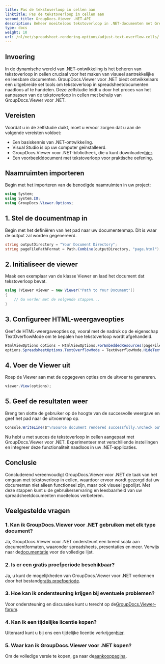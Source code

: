 ```yaml
---
title: Pas de tekstoverloop in cellen aan
linktitle: Pas de tekstoverloop in cellen aan
second_title: GroupDocs.Viewer .NET-API
description: Beheer moeiteloos tekstoverloop in .NET-documenten met GroupDocs.Viewer. Verbeter de leesbaarheid en gebruikerservaring. Download nu uw gratis proefperiode.
type: docs
weight: 10
url: /nl/net/spreadsheet-rendering-options/adjust-text-overflow-cells/
---
```

## Invoering
In de dynamische wereld van .NET-ontwikkeling is het beheren van tekstoverloop in cellen cruciaal voor het maken van visueel aantrekkelijke en leesbare documenten. GroupDocs.Viewer voor .NET biedt ontwikkelaars een uitgebreide set tools om tekstoverloop in spreadsheetdocumenten naadloos af te handelen. Deze zelfstudie leidt u door het proces van het aanpassen van de tekstoverloop in cellen met behulp van GroupDocs.Viewer voor .NET.
## Vereisten
Voordat u in de zelfstudie duikt, moet u ervoor zorgen dat u aan de volgende vereisten voldoet:
- Een basiskennis van .NET-ontwikkeling.
- Visual Studio is op uw computer geïnstalleerd.
- GroupDocs.Viewer voor .NET-bibliotheek, die u kunt downloaden[hier](https://releases.groupdocs.com/viewer/net/).
- Een voorbeelddocument met tekstoverloop voor praktische oefening.
## Naamruimten importeren
Begin met het importeren van de benodigde naamruimten in uw project:
```csharp
using System;
using System.IO;
using GroupDocs.Viewer.Options;
```
## 1. Stel de documentmap in
Begin met het definiëren van het pad naar uw documentenmap. Dit is waar de output zal worden gegenereerd.
```csharp
string outputDirectory = "Your Document Directory";
string pageFilePathFormat = Path.Combine(outputDirectory, "page.html");
```
## 2. Initialiseer de viewer
Maak een exemplaar van de klasse Viewer en laad het document dat tekstoverloop bevat.
```csharp
using (Viewer viewer = new Viewer("Path to Your Document"))
{
    // Ga verder met de volgende stappen...
}
```
## 3. Configureer HTML-weergaveopties
Geef de HTML-weergaveopties op, vooral met de nadruk op de eigenschap TextOverflowMode om te bepalen hoe tekstoverloop wordt afgehandeld.
```csharp
HtmlViewOptions options = HtmlViewOptions.ForEmbeddedResources(pageFilePathFormat);
options.SpreadsheetOptions.TextOverflowMode = TextOverflowMode.HideText;
```
## 4. Voer de Viewer uit
Roep de Viewer aan met de opgegeven opties om de uitvoer te genereren.
```csharp
viewer.View(options);
```
## 5. Geef de resultaten weer
Breng ten slotte de gebruiker op de hoogte van de succesvolle weergave en geef het pad naar de uitvoermap op.
```csharp
Console.WriteLine($"\nSource document rendered successfully.\nCheck output in {outputDirectory}.");
```
Nu hebt u met succes de tekstoverloop in cellen aangepast met GroupDocs.Viewer voor .NET. Experimenteer met verschillende instellingen en integreer deze functionaliteit naadloos in uw .NET-applicaties.
## Conclusie
Concluderend vereenvoudigt GroupDocs.Viewer voor .NET de taak van het omgaan met tekstoverloop in cellen, waardoor ervoor wordt gezorgd dat uw documenten niet alleen functioneel zijn, maar ook visueel gepolijst. Met deze stappen kunt u de gebruikerservaring en leesbaarheid van uw spreadsheetdocumenten moeiteloos verbeteren.
## Veelgestelde vragen
### 1. Kan ik GroupDocs.Viewer voor .NET gebruiken met elk type document?
 Ja, GroupDocs.Viewer voor .NET ondersteunt een breed scala aan documentformaten, waaronder spreadsheets, presentaties en meer. Verwijs naar de[documentatie](https://reference.groupdocs.com/viewer/net/) voor de volledige lijst.
### 2. Is er een gratis proefperiode beschikbaar?
 Ja, u kunt de mogelijkheden van GroupDocs.Viewer voor .NET verkennen door het bestand[gratis proefperiode](https://releases.groupdocs.com/).
### 3. Hoe kan ik ondersteuning krijgen bij eventuele problemen?
 Voor ondersteuning en discussies kunt u terecht op de[GroupDocs.Viewer-forum](https://forum.groupdocs.com/c/viewer/9).
### 4. Kan ik een tijdelijke licentie kopen?
 Uiteraard kunt u bij ons een tijdelijke licentie verkrijgen[hier](https://purchase.groupdocs.com/temporary-license/).
### 5. Waar kan ik GroupDocs.Viewer voor .NET kopen?
 Om de volledige versie te kopen, ga naar de[aankooppagina](https://purchase.groupdocs.com/buy).